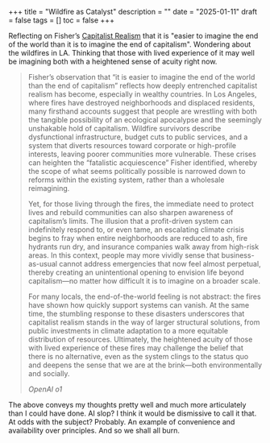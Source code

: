 +++
title = "Wildfire as Catalyst"
description = ""
date = "2025-01-11"
draft = false
tags = []
toc = false
+++

Reflecting on Fisher’s [Capitalist Realism](https://annas-archive.org/search?q=capitalist+realism) that it is "easier to imagine the end of the world than it is to imagine the end of capitalism". Wondering about the wildfires in LA. Thinking that those with lived experience of it may well be imagining both with a heightened sense of acuity right now.

> Fisher’s observation that “it is easier to imagine the end of the world than the end of capitalism” reflects how deeply entrenched capitalist realism has become, especially in wealthy countries. In Los Angeles, where fires have destroyed neighborhoods and displaced residents, many firsthand accounts suggest that people are wrestling with both the tangible possibility of an ecological apocalypse and the seemingly unshakable hold of capitalism. Wildfire survivors describe dysfunctional infrastructure, budget cuts to public services, and a system that diverts resources toward corporate or high-profile interests, leaving poorer communities more vulnerable. These crises can heighten the “fatalistic acquiescence” Fisher identified, whereby the scope of what seems politically possible is narrowed down to reforms within the existing system, rather than a wholesale reimagining.
> 
> Yet, for those living through the fires, the immediate need to protect lives and rebuild communities can also sharpen awareness of capitalism’s limits. The illusion that a profit-driven system can indefinitely respond to, or even tame, an escalating climate crisis begins to fray when entire neighborhoods are reduced to ash, fire hydrants run dry, and insurance companies walk away from high-risk areas. In this context, people may more vividly sense that business-as-usual cannot address emergencies that now feel almost perpetual, thereby creating an unintentional opening to envision life beyond capitalism—no matter how difficult it is to imagine on a broader scale.
> 
> For many locals, the end-of-the-world feeling is not abstract: the fires have shown how quickly support systems can vanish. At the same time, the stumbling response to these disasters underscores that capitalist realism stands in the way of larger structural solutions, from public investments in climate adaptation to a more equitable distribution of resources. Ultimately, the heightened acuity of those with lived experience of these fires may challenge the belief that there is no alternative, even as the system clings to the status quo and deepens the sense that we are at the brink—both environmentally and socially.
>
> *OpenAI o1*

The above conveys my thoughts pretty well and much more articulately than I could have done. AI slop? I think it would be dismissive to call it that. At odds with the subject? Probably. An example of convenience and availability over principles. And so we shall all burn.